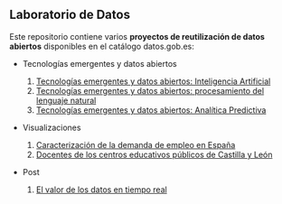 ## Laboratorio de Datos

Este repositorio contiene varios **proyectos de reutilización de datos abiertos** disponibles en el catálogo datos.gob.es:

- Tecnologías emergentes y datos abiertos
	1. [Tecnologías emergentes y datos abiertos: Inteligencia Artificial](https://datos.gob.es/es/documentacion/tecnologias-emergentes-y-datos-abiertos-inteligencia-artificial)
	2. [Tecnologías emergentes y datos abiertos: procesamiento del lenguaje natural](https://datos.gob.es/es/documentacion/tecnologias-emergentes-y-datos-abiertos-procesamiento-del-lenguaje-natural)
	3. [Tecnologías emergentes y datos abiertos: Analítica Predictiva](https://datos.gob.es/es/documentacion/tecnologias-emergentes-y-datos-abiertos-analitica-predictiva)

- Visualizaciones 
	1. [Caracterización de la demanda de empleo en España](https://datos.gob.es/es/blog/caracterizacion-de-la-demanda-de-empleo-en-espana)
	2. [Docentes de los centros educativos públicos de Castilla y León](https://datos.gob.es/es/documentacion/docentes-de-los-centros-educativos-publicos-de-castilla-y-leon)
	
- Post
	1. [El valor de los datos en tiempo real](https://datos.gob.es/es/blog/el-valor-de-los-datos-en-tiempo-real)
